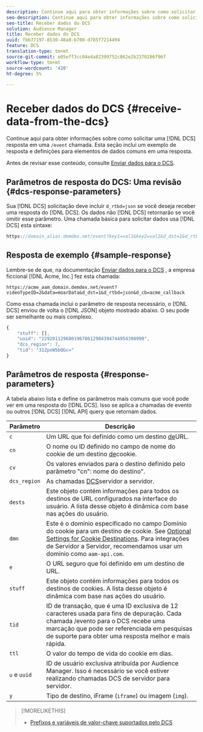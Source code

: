 ```yaml
---
description: Continue aqui para obter informações sobre como solicitar uma resposta DCS em uma chamada /evento. Esta seção inclui um exemplo de resposta e definições para elementos de dados comuns em uma resposta.
seo-description: Continue aqui para obter informações sobre como solicitar uma resposta DCS em uma chamada /evento. Esta seção inclui um exemplo de resposta e definições para elementos de dados comuns em uma resposta.
seo-title: Receber dados do DCS
solution: Audience Manager
title: Receber dados do DCS
uuid: fbb77197-8530-48a8-b708-d785f7214494
feature: DCS
translation-type: tm+mt
source-git-commit: e05eff3cc04e4a82399752c862e2b2370286f96f
workflow-type: tm+mt
source-wordcount: '420'
ht-degree: 5%

---
```



# Receber dados do DCS {#receive-data-from-the-dcs}

Continue aqui para obter informações sobre como solicitar uma [!DNL DCS] resposta em uma `/event` chamada. Esta seção inclui um exemplo de resposta e definições para elementos de dados comuns em uma resposta.

Antes de revisar esse conteúdo, consulte [Enviar dados para o DCS](../../../api/dcs-intro/dcs-event-calls/dcs-url-send.md).

## Parâmetros de resposta do DCS: Uma revisão {#dcs-response-parameters}

Sua [!DNL DCS] solicitação deve incluir `d_rtbd=json` se você deseja receber uma resposta do [!DNL DCS]. Os dados não [!DNL DCS] retornarão se você omitir esse parâmetro. Uma chamada básica para solicitar dados usa [!DNL DCS] esta sintaxe:

```js
https://domain_alias.demdex.net/event?key1=val1&key2=val2&d_dst=1&d_rtbd=json&d_cb=callback
```

## Resposta de exemplo {#sample-response}

Lembre-se de que, na documentação [Enviar dados para o DCS](../../../api/dcs-intro/dcs-event-calls/dcs-url-send.md) , a empresa ficcional [!DNL Acme, Inc.] fez esta chamada:

`https://acme_aam_domain.demdex.net/event?videoTypeID=2&data=moarData&d_dst=1&d_rtbd=json&d_cb=acme_callback`

Como essa chamada inclui o parâmetro de resposta necessário, o [!DNL DCS] enviou de volta o [!DNL JSON] objeto mostrado abaixo. O seu pode ser semelhante ou mais complexo.

```js
{
    "stuff": [],
    "uuid": "22920112968019678612904394744954398990",
    "dcs_region": 7,
    "tid": "31ZpxW5bQGc="
}
```

## Parâmetros de resposta {#response-parameters}

A tabela abaixo lista e define os parâmetros mais comuns que você pode ver em uma resposta do [!DNL DCS]. Isso se aplica a chamadas de evento ou outros [!DNL DCS] [!DNL API] query que retornam dados.

| Parâmetro | Descrição |
|--- |--- |
| `c` | Um URL que foi definido como um destino [de](../../../features/destinations/create-url-destination.md)URL. |
| `cn` | O nome ou ID definido no campo de nome do cookie de um destino [de](../../../features/destinations/create-cookie-destination.md)cookie. |
| `cv` | Os valores enviados para o destino definido pelo parâmetro &quot;cn&quot;: nome do destino&quot;. |
| `dcs_region` | As chamadas [DCS](../../../api/dcs-intro/dcs-api-reference/dcs-regions.md)servidor a servidor. |
| `dests` | Este objeto contém informações para todos os destinos de URL configurados na interface do usuário. A lista desse objeto é dinâmica com base nas ações do usuário. |
| `dmn` | Este é o domínio especificado no campo Domínio do cookie para um destino de cookie. See [Optional Settings for Cookie Destinations](../../../features/destinations/cookie-destination-options.md).  Para integrações de Servidor a Servidor, recomendamos usar um domínio como `aam-api.com`. |
| `e` | O URL seguro que foi definido em um destino de URL. |
| `stuff` | Este objeto contém informações para todos os destinos de cookies. A lista desse objeto é dinâmica com base nas ações do usuário. |
| `tid` | ID de transação, que é uma ID exclusiva de 12 caracteres usada para fins de depuração. Cada chamada /evento para o DCS recebe uma marcação que pode ser referenciada em pesquisas de suporte para obter uma resposta melhor e mais rápida. |
| `ttl` | O valor do tempo de vida do cookie em dias. |
| `u` e `uuid` | ID de usuário exclusiva atribuída por Audience Manager. Isso é necessário se você estiver realizando chamadas [](../../../api/dcs-intro/dcs-s2s/dcs-s2s-calls.md)DCS de servidor para servidor. |
| `y` | Tipo de destino, iFrame (`iframe`) ou imagem (`img`). |

>[!MORELIKETHIS]
>
>* [Prefixos e variáveis de valor-chave suportados pelo DCS](../../../api/dcs-intro/dcs-api-reference/dcs-keys.md)

